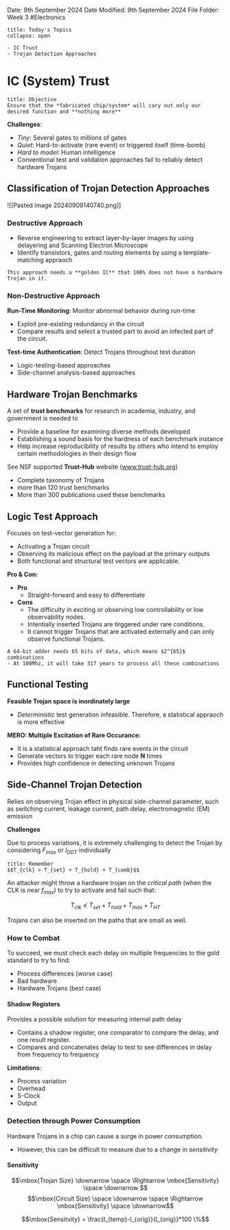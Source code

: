 Date: 9th September 2024
Date Modified: 9th September 2024
File Folder: Week 3
#Electronics

```ad-abstract
title: Today's Topics
collapse: open

- IC Trust
- Trojan Detection Approaches

```

# IC (System) Trust

```ad-summary
title: Objective
Ensure that the *fabricated chip/system* will cary out only our desired function and **nothing more**
```

**Challenges**:
- *Tiny*: Several gates to millions of gates
- *Quiet*: Hard-to-activate (rare event) or triggered itself (time-bomb)
- *Hard to model*: Human intelligence
- Conventional test and validation approaches fail to reliably detect hardware Trojans

## Classification of Trojan Detection Approaches

![[Pasted image 20240909140740.png]]

### Destructive Approach

- Reverse engineering to extract layer-by-layer images by using delayering and Scanning Electron Microscope
- Identify transistors, gates and routing elements by using a template-matching appraoch

```ad-note
This approach needs a **golden IC** that 100% does not have a hardware Trojan in it.
```

### Non-Destructive Approach

**Run-Time Monitoring**: Monitor abnormal behavior during run-time
- Exploit pre-existing redundancy in the circuit
- Compare results and select a trusted part to avoid an infected part of the circuit.

**Test-time Authentication**: Detect Trojans throughout test duration
- Logic-testing-based approaches
- Side-channel analysis-based approaches

## Hardware Trojan Benchmarks

A set of **trust benchmarks** for research in academia, industry, and government is needed to
- Provide a baseline for examining diverse methods developed
- Establishing a sound basis for the hardness of each benchmark instance
- Help increase reproducibility of results by others who intend to employ certain methodologies in their design flow

See NSF supported **Trust-Hub** website (www.trust-hub.org)
- Complete taxonomy of Trojans
- more than 120 trust benchmarks
- More than 300 publications used these benchmarks

## Logic Test Approach

Focuses on test-vector generation for:
- Activating a Trojan circuit
- Observing its malicious effect on the payload at the primary outputs
- Both functional and structural test vectors are applicable.

**Pro & Con:**
- **Pro**
	- Straight-forward and easy to differentiate
- **Cons**
	- The difficulty in exciting or observing low controllability or low observability nodes.
	- Intentially inserted Trojans are tirggered under rare conditions.
	- It cannot trigger Trojans that are activated externally and can only observe functional Trojans.

```ad-example
A 64-bit adder needs 65 bits of data, which means $2^{65}$ combinations
- At 100Mhz, it will take 317 years to process all these combinations
```

## Functional Testing

**Feasible Trojan space is inordinately large**
- *Deterministic* test generation infeasible. Therefore, a statistical appraoch is more effective

**MERO: Multiple Excitation of Rare Occurance:**
- It is a statistical approach taht finds rare events in the circuit
- Generate vectors to trigger each rare node **N** times
- Provides high confidence in detecting unknown Trojans

## Side-Channel Trojan Detection

Relies on observing Trojan effect in physical side-channel parameter, such as switching current, leakage current, path delay, electromagnetic (EM) emission

**Challenges**

Due to process variations, it is extremely challenging to detect the Trojan by considering $F_{max}$ or $I_{DDT}$ individually

```ad-note
title: Remember
$$T_{clk} > T_{set} + T_{hold} + T_{comb}$$
```

An attacker might throw a hardware trojan on the *critical path* (when the CLK is near $f_{max}$) to try to activate and fail such that:

$$T_{clk} \not < T_{set} + T_{hold} + T_{max} + T_{HT}$$

Trojans can also be inserted on the paths that are small as well.

### How to Combat

To succeed, we must check each delay on multiple frequencies to the gold standard to try to find:
- Process differences (worse case)
- Bad hardware
- Hardware Trojans (best case)

#### Shadow Registers

Provides a possible solution for measuring internal path delay
-  Contains a shadow register, one comparator to compare the delay, and one result register.
- Compares and concatenates delay to test to see differences in delay from frequency to frequency

**Limitations**:
- Process variation
- Overhead
- S-Clock
- Output

### Detection through Power Consumption

Hardware Trojans in a chip can cause a surge in power consumption.
- However, this can be difficult to measure due to a change in *sensitivity*

#### Sensitivity

$$\mbox{Trojan Size} \downarrow \space  \Rightarrow \mbox{Sensitivity} \space \downarrow $$
$$\mbox{Circuit Size} \space \downarrow \space \Rightarrow \mbox{Sensitivity} \space \downarrow$$

$$\mbox{Sensitvity} = \frac{I_{temp}-I_{orig}}{I_{orig}}*100 \%$$




